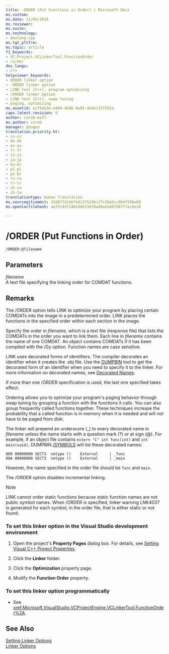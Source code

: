 ```yaml
---
title: -ORDER (Put Functions in Order) | Microsoft Docs
ms.custom: 
ms.date: 11/04/2016
ms.reviewer: 
ms.suite: 
ms.technology:
- devlang-cpp
ms.tgt_pltfrm: 
ms.topic: article
f1_keywords:
- VC.Project.VCLinkerTool.FunctionOrder
- /order
dev_langs:
- C++
helpviewer_keywords:
- ORDER linker option
- -ORDER linker option
- LINK tool [C++], program optimizing
- /ORDER linker option
- LINK tool [C++], swap tuning
- paging, optimizing
ms.assetid: ecf5eb3e-e404-4e86-9a91-4e5ec157261a
caps.latest.revision: 9
author: corob-msft
ms.author: corob
manager: ghogen
translation.priority.ht:
- cs-cz
- de-de
- es-es
- fr-fr
- it-it
- ja-jp
- ko-kr
- pl-pl
- pt-br
- ru-ru
- tr-tr
- zh-cn
- zh-tw
translationtype: Human Translation
ms.sourcegitcommit: 3168772cbb7e8127523bc2fc2da5cc9b4f59beb8
ms.openlocfilehash: ae37c93f1402d4b736f0ad0a2e497587f7ac6e18

---
```

# /ORDER (Put Functions in Order)
```  
/ORDER:@filename  
```  
  
## Parameters  
 *filename*  
 A text file specifying the linking order for COMDAT functions.  
  
## Remarks  
 The /ORDER option tells LINK to optimize your program by placing certain COMDATs into the image in a predetermined order. LINK places the functions in the specified order within each section in the image.  
  
 Specify the order in *filename*, which is a text file (response file) that lists the COMDATs in the order you want to link them. Each line in *filename* contains the name of one COMDAT. An object contains COMDATs if it has been compiled with the /Gy option. Function names are case sensitive.  
  
 LINK uses decorated forms of identifiers. The compiler decorates an identifier when it creates the .obj file. Use the [DUMPBIN](../../build/reference/dumpbin-reference.md) tool to get the decorated form of an identifier when you need to specify it to the linker. For more information on decorated names, see [Decorated Names](../../build/reference/decorated-names.md).  
  
 If more than one /ORDER specification is used, the last one specified takes effect.  
  
 Ordering allows you to optimize your program's paging behavior through swap tuning by grouping a function with the functions it calls. You can also group frequently called functions together. These techniques increase the probability that a called function is in memory when it is needed and will not have to be paged from disk.  
  
 The linker will prepend an underscore (_) to every decorated name in *filename* unless the name starts with a question mark (?) or at sign (@). For example, if an object file contains `extern "C" int func(int)` and `int main(void)`, DUMPBIN [/SYMBOLS](../../build/reference/symbols.md) will list these decorated names:  
  
```  
009 00000000 SECT3  notype ()    External     | _func  
00A 00000008 SECT3  notype ()    External     | _main  
```  
  
 However, the name specified in the order file should be `func` and `main`.  
  
 The /ORDER option disables incremental linking.  
  
> [!NOTE]
>  LINK cannot order static functions because static function names are not public symbol names. When /ORDER is specified, linker warning LNK4037 is generated for each symbol, in the order file, that is either static or not found.  
  
### To set this linker option in the Visual Studio development environment  
  
1.  Open the project's **Property Pages** dialog box. For details, see [Setting Visual C++ Project Properties](../../ide/working-with-project-properties.md).  
  
2.  Click the **Linker** folder.  
  
3.  Click the **Optimization** property page.  
  
4.  Modify the **Function Order** property.  
  
### To set this linker option programmatically  
  
-   See <xref:Microsoft.VisualStudio.VCProjectEngine.VCLinkerTool.FunctionOrder%2A>.  
  
## See Also  
 [Setting Linker Options](../../build/reference/setting-linker-options.md)   
 [Linker Options](../../build/reference/linker-options.md)


<!--HONumber=Jan17_HO1-->


